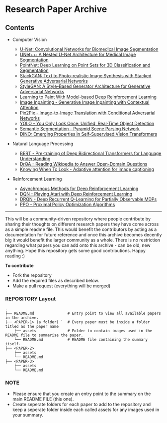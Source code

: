 # Research Paper Archive

## Contents 

* Computer Vision
    - [U-Net: Convolutional Networks for Biomedical Image Segmentation](./Papers/U-Net%20-%20Convolutional%20Networks%20for%20Biomedical%20Image%20Segmentation/)
    - [UNet++: A Nested U-Net Architecture for Medical Image Segmentation](./Papers/UNet%2B%2B%20-%20A%20Nested%20U-Net%20Architecture%20for%20Medical%20Image%20Segmentation/)
    - [PointNet: Deep Learning on Point Sets for 3D Classification and Segmentation](./Papers/PointNet%20-%20Deep%20Learning%20on%20Point%20Sets%20for%203D%20Classification%20and%20Segmentation/)
    - [StackGAN: Text to Photo-realistic Image Synthesis with Stacked Generative Adversarial Networks](./Papers/StackGAN%20-%20Text%20to%20Photo-realistic%20Image%20Synthesis%20with%20Stacked%20Generative%20Adversarial%20Networks/)
    - [StyleGAN: A Style-Based Generator Architecture for Generative Adversarial Networks](./Papers/StyleGAN%20-%20A%20Style-Based%20Generator%20Architecture%20for%20Generative%20Adversarial%20Networks/)
    - [Learning to Paint With Model-based Deep Reinforcement Learning](./Papers/Learning%20to%20Paint%20With%20Model-based%20Deep%20Reinforcement%20Learning/)
    - [Image Inpainting - Generative Image Inpainting with Contextual Attention](./Papers/Image%20Inpainting%20-%20Generative%20Image%20Inpainting%20with%20Contextual%20Attention)
    - [Pix2Pix - Image-to-Image Translation with Conditional Adversarial Networks](./Papers/Pix2Pix%20-%20Image-to-Image%20Translation%20with%20Conditional%20Adversarial%20Networks/)
    - [YOLO - You Only Look Once: Unified, Real-Time Object Detection](./Papers/YOLO%20-%20You%20Only%20Look%20Once:%20Unified,%20Real-Time%20Object%20Detection)
    - [Semantic Segmentation - Pyramid Scene Parsing Network](./Papers/PSPNet%20-%20Pyramid%20Scene%20Parsing%20Network/)
    - [DINO: Emerging Properties in Self-Supervised Vision Transformers](Papers/DINO:%20-Emerging%20-Properties%20-in%20-Self-Supervised%20-Vision%20-Transformers)


* Natural Language Processing
    - [BERT - Pre-training of Deep Bidirectional Transformers for Language Understanding](./Papers/BERT%20-%20Pre-training%20of%20Deep%20Bidirectional%20Transformers%20for%20Language%20Understanding)
    - [DrQA - Reading Wikipedia to Answer Open-Domain Questions](./Papers/DrQA%20-%20Reading%20Wikipedia%20to%20Answer%20Open-Domain%20Questions/)
    - [Knowing When To Look - Adaptive attention for image captioning](Papers/Knowing%20When%20to%20Look%20%20-%20Adaptive%20Attention%20for%20image%20captioning)


* Reinforcement Learning
    
    - [Asynchronous Methods for Deep Reinforcement Learning](./Papers/Asynchronous%20Methods%20for%20Deep%20Reinforcement%20Learning/)
    - [DQN - Playing Atari with Deep Reinforcement Learning](./Papers/Deep%20Q-Learning/)
    - [DRQN - Deep Recurrent Q-Learning for Partially Observable MDPs](./Papers/Deep%20Recurrent%20Q-Learning%20for%20Partially%20Observable%20MDPs/)
    - [PPO - Proximal Policy Optimization Algorithms](./Papers/Proximal%20Policy%20Optimization%20Algorithms/)

------

This will be a community-driven repository where people contribute by sharing their thoughts on different research papers they have come across as a simple readme file. This would benefit the contributors by acting as a documentation for future reference and once this archive becomes decently big it would benefit the larger community as a whole. There is no restriction regarding what papers you can add onto this archive - can be old, new anything. Hope this repository gets some good contributions. Happy reading :)

**To contribute** 
- Fork the repository
- Add the required files as described below.
- Make a pull request (everything will be merged)

### REPOSITORY Layout

    .
    ├── README.md               # Entry point to view all available papers in the archive. 
    ├── <PAPER-1> (a folder) `  # Every paper must be inside a folder titled as the paper name
        ├── assets              # Folder to contain images used in the README file to summarise the paper.
        └── README.md           # README file containing the summary itself.
    ├── <PAPER-2>
        ├── assets
        └── README.md
    ├── <PAPER-3>
        ├── assets
        └── README.md

### NOTE

- Please ensure that you create an entry point to the summary on the main README FILE (this one).
- Create seperate folders for each paper to add to the repository and keep a seperate folder inside each called assets for any images used in your summary. 
